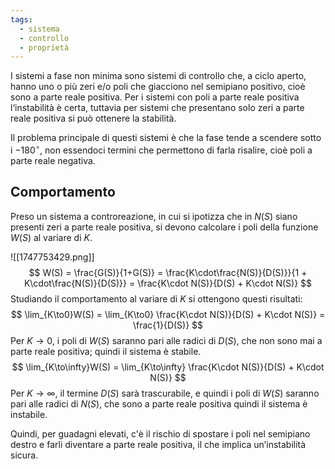 ```yaml
---
tags:
  - sistema
  - controllo
  - proprietà
---
```

I sistemi a fase non minima sono sistemi di controllo che, a ciclo aperto, hanno uno o più zeri
e/o poli che giacciono nel semipiano positivo, cioè sono a parte reale positiva. Per i sistemi con poli a parte reale positiva l‘instabilità è certa, tuttavia per sistemi che presentano solo zeri a parte
reale positiva si può ottenere la stabilità.

Il problema principale di questi sistemi è che la fase tende a scendere sotto i $-180^{\circ}$, non essendoci termini che permettono di farla risalire, cioè poli a parte reale negativa.

## Comportamento

Preso un sistema a controreazione, in cui si ipotizza che in $N(S)$ siano presenti zeri a parte reale positiva, si devono calcolare i poli della funzione $W(S)$ al variare di $K$.

![[1747753429.png]]
$$
W(S) = \frac{G(S)}{1+G(S)} = \frac{K\cdot\frac{N(S)}{D(S)}}{1 + K\cdot\frac{N(S)}{D(S)}} = \frac{K\cdot N(S)}{D(S) + K\cdot N(S)}
$$
Studiando il comportamento al variare di $K$ si ottengono questi risultati:
$$
\lim_{K\to0}W(S)  = \lim_{K\to0} \frac{K\cdot N(S)}{D(S) + K\cdot N(S)} = \frac{1}{D(S)}
$$
Per $K\to0$, i poli di $W(S)$ saranno pari alle radici di $D(S)$, che non sono mai a parte reale positiva; quindi il sistema è stabile.
$$
\lim_{K\to\infty}W(S)  = \lim_{K\to\infty} \frac{K\cdot N(S)}{D(S) + K\cdot N(S)} 
$$
Per $K\to\infty$, il termine $D(S)$ sarà trascurabile, e quindi i poli di $W(S)$ saranno pari alle radici di $N(S)$, che sono a parte reale positiva quindi il sistema è instabile.

Quindi, per guadagni elevati, c'è il rischio di spostare i poli nel semipiano destro e farli diventare a parte reale positiva, il che implica un’instabilità sicura.